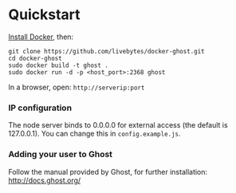 # Quickstart

[Install Docker](https://www.docker.io/gettingstarted/), then:

```Shell
git clone https://github.com/livebytes/docker-ghost.git
cd docker-ghost
sudo docker build -t ghost .
sudo docker run -d -p <host_port>:2368 ghost
```
In a browser, open: `http://serverip:port`

### IP configuration
The node server binds to 0.0.0.0 for external access (the default is 127.0.0.1). You can change this in `config.example.js`.


### Adding your user to Ghost
Follow the manual provided by Ghost, for further installation: http://docs.ghost.org/
